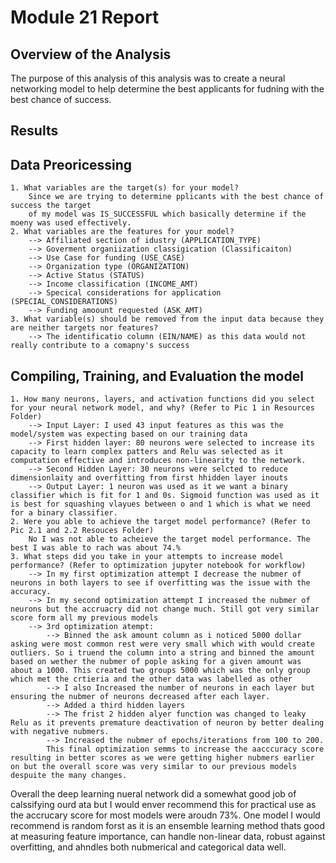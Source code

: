 # Module 21 Report 

## Overview of the Analysis
The purpose of this analysis of this analysis was to create a neural networking model to help determine the best applicants for fudning with the best chance of success. 

## Results 

## Data Preoricessing
    1. What variables are the target(s) for your model? 
        Since we are trying to determine pplicants with the best chance of success the target 
        of my model was IS_SUCCESSFUL which basically determine if the moeny was used effectively. 
    2. What variables are the features for your model? 
        --> Affiliated section of idustry (APPLICATION_TYPE)
        --> Goverment organiization classigication (Classificaiton)
        --> Use Case for funding (USE_CASE)
        --> Organization type (ORGANIZATION)
        --> Active Status (STATUS)
        --> Income classification (INCOME_AMT)
        --> Specical considerations for application (SPECIAL_CONSIDERATIONS)
        --> Funding amoount requested (ASK_AMT)
    3. What variable(s) should be removed from the input data because they are neither targets nor features?
        --> The identificatio column (EIN/NAME) as this data would not really contribute to a comapny's success 
## Compiling, Training, and Evaluation the model
    1. How many neurons, layers, and activation functions did you select for your neural network model, and why? (Refer to Pic 1 in Resources Folder)
        --> Input Layer: I used 43 input features as this was the model/system was expecting based on our training data
        --> First hidden layer: 80 neurons were selected to increase its capacity to learn complex patters and Relu was selected as it computation effective and introduces non-linearity to the network. 
        --> Second Hidden Layer: 30 neurons were selcted to reduce dimensionlaity and overfitting from first hhidden layer inouts
        --> Output Layer: 1 neuron was used as it we want a binary classifier which is fit for 1 and 0s. Sigmoid function was used as it is best for squashing vlayues between o and 1 which is what we need for a binary classifier. 
    2. Were you able to achieve the target model performance? (Refer to Pic 2.1 and 2.2 Resouces Folder)
        No I was not able to acheieve the target model performance. The best I was able to rach was about 74.%
    3. What steps did you take in your attempts to increase model performance? (Refer to optimization jupyter notebook for workflow)
        --> In my first optimization attempt I decrease the nubmer of neurons in both layers to see if overfitting was the issue with the accuracy. 
        --> In my second optimization attempt I increased the nubmer of neurons but the accruacry did not change much. Still got very similar score form all my previous models
        --> 3rd optimization atempt: 
            --> Binned the ask amount column as i noticed 5000 dollar asking were most common rest were very small which with would create outliers. So i truend the column into a string and binned the amount based on wether the nubmer of pople asking for a given amount was about a 1000. This created two groups 5000 which was the only group which met the crtieria and the other data was labelled as other
            --> I also Increased the number of neurons in each layer but ensuring the nubmer of neurons decreased after each layer. 
            --> Added a third hidden layers 
            --> The frist 2 hidden alyer function was changed to leaky Relu as it prevents premature deactivation of neuron by better dealing with negative nubmers. 
            --> Increased the nubmer of epochs/iterations from 100 to 200. 
            This final optimization semms to increase the aacccuracy score resulting in better scores as we were getting higher nubmers earlier on but the overall score was very similar to our previous models despuite the many changes. 


Overall the deep learning nueral network did a somewhat good job of calssifying ourd ata but I would enver recommend this for practical use as the accrucary score for most models were aroudn 73%. One model I would recommend is random forst as it is an ensemble learning method thats good at measuring feature importance, can handle non-linear data, robust against overfitting, and ahndles both nubmerical and categorical data well. 
       

    
